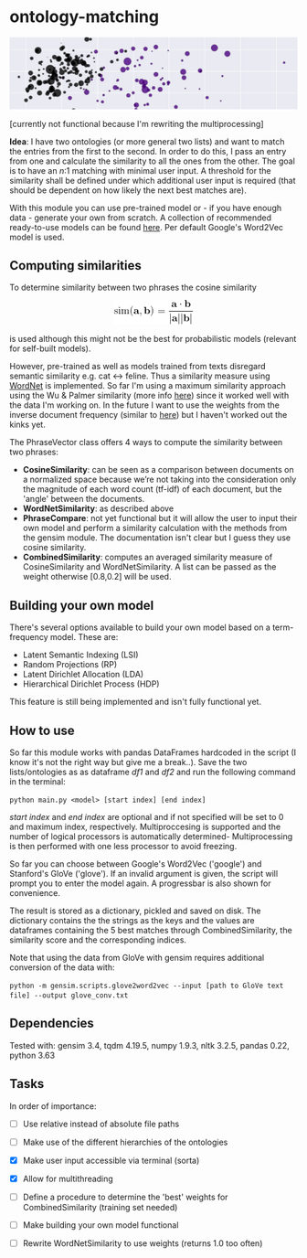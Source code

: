# ontology-matching


<p align="center">
  <img src="https://github.com/faboo8/ontology-matching/blob/master/media/0.jpg" alt="sign"/>
</p>
  
  
[currently not functional because I'm rewriting the multiprocessing]


**Idea**: 
I have two ontologies (or more general two lists) and want to match the entries from the first to the second. In order to do this, I pass an entry from one and calculate the similarity to all the ones from the other. The goal is to have an *n*:1 matching with minimal user input. A threshold for the similarity shall be defined under which additional user input is required (that should be dependent on how likely the next best matches are).

With this module you can use pre-trained model or - if you have enough data - generate your own from scratch. A collection of recommended ready-to-use models can be found [here](http://ahogrammer.com/2017/01/20/the-list-of-pretrained-word-embeddings). Per default Google's Word2Vec model is used. 

## Computing similarities

To determine similarity between two phrases the cosine similarity 

<p align="center">
  <img src="https://github.com/faboo8/ontology-matching/blob/master/media/CodeCogsEqn.gif" alt="eq1"/>
</p>


is used although this might not be the best for probabilistic models (relevant for self-built models).

However, pre-trained as well as models trained from texts disregard semantic similarity e.g. cat <-> feline. Thus a similarity measure using [WordNet](https://wordnet.princeton.edu/) is implemented. So far I'm using a maximum similarity approach using the Wu & Palmer similarity (more info [here](http://search.cpan.org/dist/WordNet-Similarity/lib/WordNet/Similarity/wup.pm)) since it worked well with the data I'm working on. In the future I want to use the weights from the inverse document frequency (similar to [here](https://nlpforhackers.io/tf-idf/)) but I haven't worked out the kinks yet.


The PhraseVector class offers 4 ways to compute the similarity between two phrases:
* **CosineSimilarity**:  can be seen as a comparison between documents on a normalized space because we’re not taking into the consideration only the magnitude of each word count (tf-idf) of each document, but the 'angle' between the documents.
* **WordNetSimilarity**: as described above
* **PhraseCompare**: not yet functional but it will allow the user to input their own model and perform a similarity calculation with the methods from the gensim module. The documentation isn't clear but I guess they use cosine similarity. 
* **CombinedSimilarity**: computes an averaged similarity measure of CosineSimilarity and WordNetSimilarity. A list can be passed as the weight otherwise [0.8,0.2] will be used. 

## Building your own model 

There's several options available to build your own model based on a term-frequency model. These are:
* Latent Semantic Indexing (LSI)
* Random Projections (RP)
* Latent Dirichlet Allocation (LDA)
* Hierarchical Dirichlet Process (HDP)

This feature is still being implemented and isn't fully functional yet. 

## How to use

So far this module works with pandas DataFrames hardcoded in the script (I know it's not the right way but give me a break..). Save the two lists/ontologies as as dataframe *df1* and *df2* and run the following command in the terminal:

`python main.py <model> [start index] [end index]`

*start index* and *end index* are optional and if not specified will be set to 0 and maximum index, respectively. Multiproccesing is supported and the number of logical processors is automatically determined- Multiprocessing is then performed with one less processor to avoid freezing.

So far you can choose between Google's Word2Vec ('google') and Stanford's GloVe ('glove'). If an invalid argument is given, the script will prompt you to enter the model again. A progressbar is also shown for convenience.

The result is stored as a dictionary, pickled and saved on disk. The dictionary contains the the strings as the keys and the values are dataframes containing the 5 best matches through CombinedSimilarity, the similarity score and the corresponding indices.  

Note that using the data from GloVe with gensim requires additional conversion of the data with:

`python -m gensim.scripts.glove2word2vec --input [path to GloVe text file] --output glove_conv.txt`

## Dependencies

Tested with:
gensim 3.4, tqdm 4.19.5, numpy 1.9.3, nltk 3.2.5, pandas 0.22, python 3.63


## Tasks
In order of importance:
- [ ] Use relative instead of absolute file paths
- [ ] Make use of the different hierarchies of the ontologies
- [x] Make user input accessible via terminal (sorta)
- [x] Allow for multithreading
- [ ] Define a procedure to determine the 'best' weights for CombinedSimilarity (training set needed)
- [ ] Make building your own model functional
- [ ] Rewrite WordNetSimilarity to use weights (returns 1.0 too often)


